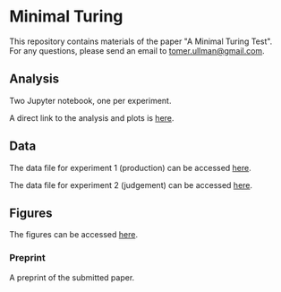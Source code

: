 # Minimal Turing

This repository contains materials of the paper "A Minimal Turing Test".  
For any questions, please send an email to  [tomer.ullman@gmail.com](mailto:tomeru.ullman@gmail.com).

## Analysis 

Two Jupyter notebook, one per experiment.  

A direct link to the analysis and plots is [here](https://github.com/tomeru/minimalTuring/blob/master/analysis).

## Data 

The data file for experiment 1 (production) can be accessed [here](https://github.com/tomeru/minimalTuring/blob/master/data/exp1_data.csv). 

The data file for experiment 2 (judgement) can be accessed [here](https://github.com/tomeru/minimalTuring/blob/master/data/exp2_data.csv). 

## Figures

The figures can be accessed [here](https://github.com/tomeru/minimalTuring/blob/master/figures). 

### Preprint 

A preprint of the submitted paper. 
